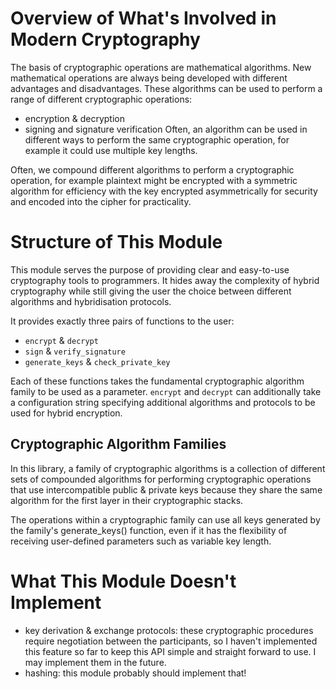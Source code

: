 # Overview of What's Involved in Modern Cryptography
The basis of cryptographic operations are mathematical algorithms.
New mathematical operations are always being developed with different advantages and disadvantages.
These algorithms can be used to perform a range of different cryptographic operations:
  - encryption & decryption
  - signing and signature verification
Often, an algorithm can be used in different ways to perform the same cryptographic operation, for example it could use multiple key lengths.

Often, we compound different algorithms to perform a cryptographic operation, for example plaintext might be encrypted with a symmetric algorithm for efficiency with the key encrypted asymmetrically for security and encoded into the cipher for practicality.

# Structure of This Module
This module serves the purpose of providing clear and easy-to-use cryptography tools to programmers.
It hides away the complexity of hybrid cryptography while still giving the user the choice between different algorithms and hybridisation protocols.

It provides exactly three pairs of functions to the user:
- `encrypt` & `decrypt`
- `sign` & `verify_signature`
- `generate_keys` & `check_private_key`

Each of these functions takes the fundamental cryptographic algorithm family to be used as a parameter.
`encrypt` and `decrypt` can additionally take a configuration string specifying additional algorithms and protocols to be used for hybrid encryption.

## Cryptographic Algorithm Families
In this library, a family of cryptographic algorithms is a collection of different sets of compounded algorithms for performing cryptographic operations that use intercompatible public & private keys because they share the same algorithm for the first layer in their cryptographic stacks.

The operations within a cryptographic family can use all keys generated by the family's generate_keys() function, even if it has the flexibility of receiving user-defined parameters such as variable key length.

# What This Module Doesn't Implement
- key derivation & exchange protocols: these cryptographic procedures require negotiation between the participants, so I haven't implemented this feature so far to keep this API simple and straight forward to use. I may implement them in the future.
- hashing: this module probably should implement that!

